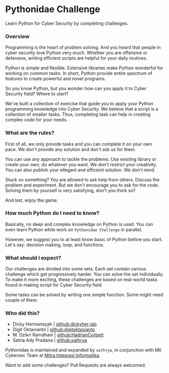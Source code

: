 # Pythonidae Challenge

Learn Python for Cyber Security by completing challenges.

### Overview

Programming is the heart of problem solving. And you heard that people in cyber security love Python very much. Whether you are offensive or defensive, writing efficient scripts are helpful for your daily routines.

Python is simple and flexible. Extensive libraries make Python wonderful for working on common tasks. In short, Python provide entire spectrum of features to create powerful and novel programs.

So you know Python, but you wonder how can you apply it to Cyber Security field? Where to start?

We've built a collection of exercise that guide you to apply your Python programming knowledge into Cyber Security. We believe that a script is a collection of smaller tasks. Thus, completing task can help in creating complex code for your needs.

### What are the rules?

First of all, we only provide tasks and you can complete it on your own pace. We don't provide any solution and don't ask us for them.

You can use any approach to tackle the problems. Use existing library or create your own, do whatever you want. We don't restrict your creativity. You can also publish your ellegant and efficient solution. We don't mind.

Stuck on something? You are allowed to ask help from others. Discuss the problem and experiment. But we don't encourage you to ask for the code. Solving them by yourself is very satisfying, don't you think so?

And last, enjoy the game.

### How much Python do I need to know?

Basically, no deep and complex knowledge on Python is used. You can even learn Python while work on `Pythonidae Challenge` in parallel.

However, we suggest you to at least know basic of Python before you start. Let's say: decision making, loop, and functions.

### What should I expect?

Our challenges are divided into some sets. Each set contain various challenge which get progressively harder. You can solve the set individually. To make it more exciting, these challenges are based on real-world tasks found in making script for Cyber Security field.

Some tasks can be solved by writing one simple function. Some might need couple of them.

### Who did this?

- Dicky Hermansyah | [github:dickyher-lab](https://github.com/dickyher-lab)
- Digit Oktavianto | [github:digitoktavianto](https://github.com/digitoktavianto)
- M. Dzikri Ramdhani | [github:HadrianCorbett](https://github.com/HadrianCorbett)
- Satria Ady Pradana | [github:xathrya](https://github.com/xathrya)

Pythonidae is maintained and expanded by `xathrya`, in conjunction with MII Cybersec Team at [Mitra Integrasi Informatika](https://mii.co.id).

Want to add some challenges? Pull Requests are always welcomed.
